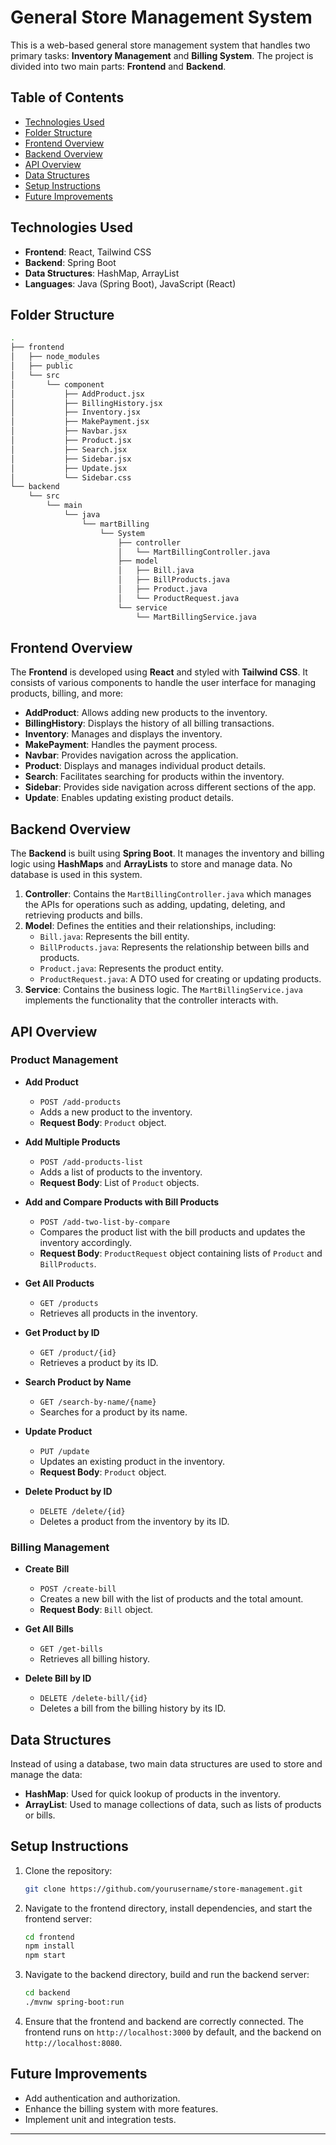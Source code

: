 
# General Store Management System

This is a web-based general store management system that handles two primary tasks: **Inventory Management** and **Billing System**. The project is divided into two main parts: **Frontend** and **Backend**.

## Table of Contents

- [Technologies Used](#technologies-used)
- [Folder Structure](#folder-structure)
- [Frontend Overview](#frontend-overview)
- [Backend Overview](#backend-overview)
- [API Overview](#api-overview)
- [Data Structures](#data-structures)
- [Setup Instructions](#setup-instructions)
- [Future Improvements](#future-improvements)

## Technologies Used

- **Frontend**: React, Tailwind CSS
- **Backend**: Spring Boot
- **Data Structures**: HashMap, ArrayList
- **Languages**: Java (Spring Boot), JavaScript (React)

## Folder Structure

```bash
.
├── frontend
│   ├── node_modules
│   ├── public
│   └── src
│       └── component
│           ├── AddProduct.jsx
│           ├── BillingHistory.jsx
│           ├── Inventory.jsx
│           ├── MakePayment.jsx
│           ├── Navbar.jsx
│           ├── Product.jsx
│           ├── Search.jsx
│           ├── Sidebar.jsx
│           ├── Update.jsx
│           └── Sidebar.css
└── backend
    └── src
        └── main
            └── java
                └── martBilling
                    └── System
                        ├── controller
                        │   └── MartBillingController.java
                        ├── model
                        │   ├── Bill.java
                        │   ├── BillProducts.java
                        │   ├── Product.java
                        │   └── ProductRequest.java
                        └── service
                            └── MartBillingService.java
```

## Frontend Overview

The **Frontend** is developed using **React** and styled with **Tailwind CSS**. It consists of various components to handle the user interface for managing products, billing, and more:

- **AddProduct**: Allows adding new products to the inventory.
- **BillingHistory**: Displays the history of all billing transactions.
- **Inventory**: Manages and displays the inventory.
- **MakePayment**: Handles the payment process.
- **Navbar**: Provides navigation across the application.
- **Product**: Displays and manages individual product details.
- **Search**: Facilitates searching for products within the inventory.
- **Sidebar**: Provides side navigation across different sections of the app.
- **Update**: Enables updating existing product details.

## Backend Overview

The **Backend** is built using **Spring Boot**. It manages the inventory and billing logic using **HashMaps** and **ArrayLists** to store and manage data. No database is used in this system.

1. **Controller**: Contains the `MartBillingController.java` which manages the APIs for operations such as adding, updating, deleting, and retrieving products and bills.
2. **Model**: Defines the entities and their relationships, including:
   - `Bill.java`: Represents the bill entity.
   - `BillProducts.java`: Represents the relationship between bills and products.
   - `Product.java`: Represents the product entity.
   - `ProductRequest.java`: A DTO used for creating or updating products.
3. **Service**: Contains the business logic. The `MartBillingService.java` implements the functionality that the controller interacts with.

## API Overview

### Product Management

- **Add Product**
  - `POST /add-products`
  - Adds a new product to the inventory.
  - **Request Body**: `Product` object.

- **Add Multiple Products**
  - `POST /add-products-list`
  - Adds a list of products to the inventory.
  - **Request Body**: List of `Product` objects.

- **Add and Compare Products with Bill Products**
  - `POST /add-two-list-by-compare`
  - Compares the product list with the bill products and updates the inventory accordingly.
  - **Request Body**: `ProductRequest` object containing lists of `Product` and `BillProducts`.

- **Get All Products**
  - `GET /products`
  - Retrieves all products in the inventory.

- **Get Product by ID**
  - `GET /product/{id}`
  - Retrieves a product by its ID.

- **Search Product by Name**
  - `GET /search-by-name/{name}`
  - Searches for a product by its name.

- **Update Product**
  - `PUT /update`
  - Updates an existing product in the inventory.
  - **Request Body**: `Product` object.

- **Delete Product by ID**
  - `DELETE /delete/{id}`
  - Deletes a product from the inventory by its ID.

### Billing Management

- **Create Bill**
  - `POST /create-bill`
  - Creates a new bill with the list of products and the total amount.
  - **Request Body**: `Bill` object.

- **Get All Bills**
  - `GET /get-bills`
  - Retrieves all billing history.

- **Delete Bill by ID**
  - `DELETE /delete-bill/{id}`
  - Deletes a bill from the billing history by its ID.

## Data Structures

Instead of using a database, two main data structures are used to store and manage the data:

- **HashMap**: Used for quick lookup of products in the inventory.
- **ArrayList**: Used to manage collections of data, such as lists of products or bills.

## Setup Instructions

1. Clone the repository:
   ```bash
   git clone https://github.com/yourusername/store-management.git
   ```
2. Navigate to the frontend directory, install dependencies, and start the frontend server:
   ```bash
   cd frontend
   npm install
   npm start
   ```
3. Navigate to the backend directory, build and run the backend server:
   ```bash
   cd backend
   ./mvnw spring-boot:run
   ```

4. Ensure that the frontend and backend are correctly connected. The frontend runs on `http://localhost:3000` by default, and the backend on `http://localhost:8080`.

## Future Improvements

- Add authentication and authorization.
- Enhance the billing system with more features.
- Implement unit and integration tests.

---
